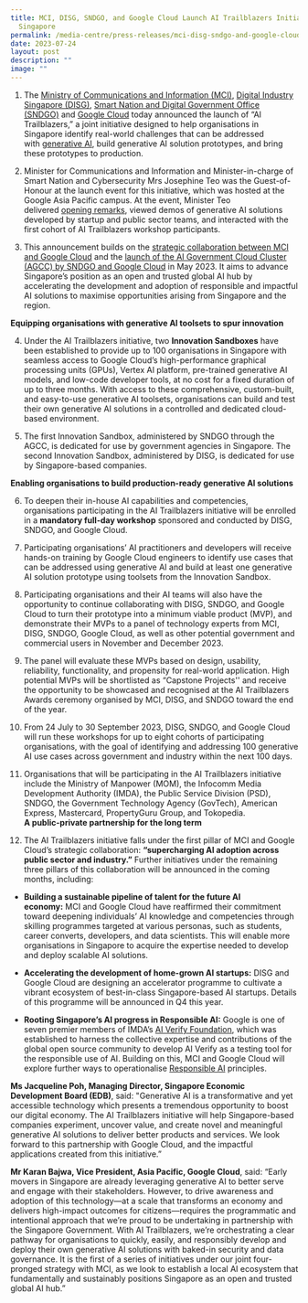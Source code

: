 ```yaml
---
title: MCI, DISG, SNDGO, and Google Cloud Launch AI Trailblazers Initiative in
  Singapore
permalink: /media-centre/press-releases/mci-disg-sndgo-and-google-cloud-launch-ai-trailblazers-initiative/
date: 2023-07-24
layout: post
description: ""
image: ""
---
```

1.    The [Ministry of Communications and Information (MCI)](https://www.mci.gov.sg/), [Digital Industry Singapore (DISG)](https://www.imda.gov.sg/disg), [Smart Nation and Digital Government Office (SNDGO)](https://www.smartnation.gov.sg/about-smart-nation/sndgg/) and [Google Cloud](https://cloud.google.com/) today announced the launch of “AI Trailblazers,” a joint initiative designed to help organisations in Singapore identify real-world challenges that can be addressed with [generative AI](https://cloud.google.com/use-cases/generative-ai), build generative AI solution prototypes, and bring these prototypes to production.

2.    Minister for Communications and Information and Minister-in-charge of Smart Nation and Cybersecurity Mrs Josephine Teo was the Guest-of-Honour at the launch event for this initiative, which was hosted at the Google Asia Pacific campus. At the event, Minister Teo delivered [opening remarks](), viewed demos of generative AI solutions developed by startup and public sector teams, and interacted with the first cohort of AI Trailblazers workshop participants.

3.    This announcement builds on the [strategic collaboration between MCI and Google Cloud](/media-centre/press-releases/developing-singapore-into-an-open-and-trusted-global-ai-hub/) and the [launch of the AI Government Cloud Cluster (AGCC) by SNDGO and Google Cloud](https://www.smartnation.gov.sg/media-hub/press-releases/31052023/) in May 2023. It aims to advance Singapore’s position as an open and trusted global AI hub by accelerating the development and adoption of responsible and impactful AI solutions to maximise opportunities arising from Singapore and the region.  
  
   **Equipping organisations with generative AI toolsets to spur innovation**   
  
4.    Under the AI Trailblazers initiative, two **Innovation Sandboxes** have been established to provide up to 100 organisations in Singapore with seamless access to Google Cloud’s high-performance graphical processing units (GPUs), Vertex AI platform, pre-trained generative AI models, and low-code developer tools, at no cost for a fixed duration of up to three months. With access to these comprehensive, custom-built, and easy-to-use generative AI toolsets, organisations can build and test their own generative AI solutions in a controlled and dedicated cloud-based environment.  
  
5.    The first Innovation Sandbox, administered by SNDGO through the AGCC, is dedicated for use by government agencies in Singapore. The second Innovation Sandbox, administered by DISG, is dedicated for use by Singapore-based companies.  
  
   **Enabling organisations to build production-ready generative AI solutions**  
  
6.    To deepen their in-house AI capabilities and competencies, organisations participating in the AI Trailblazers initiative will be enrolled in a **mandatory full-day workshop** sponsored and conducted by DISG, SNDGO, and Google Cloud.  
  
7.    Participating organisations’ AI practitioners and developers will receive hands-on training by Google Cloud engineers to identify use cases that can be addressed using generative AI and build at least one generative AI solution prototype using toolsets from the Innovation Sandbox.  
  
8.    Participating organisations and their AI teams will also have the opportunity to continue collaborating with DISG, SNDGO, and Google Cloud to turn their prototype into a minimum viable product (MVP), and demonstrate their MVPs to a panel of technology experts from MCI, DISG, SNDGO, Google Cloud, as well as other potential government and commercial users in November and December 2023.  
  
9.    The panel will evaluate these MVPs based on design, usability, reliability, functionality, and propensity for real-world application. High potential MVPs will be shortlisted as “Capstone Projects'' and receive the opportunity to be showcased and recognised at the AI Trailblazers Awards ceremony organised by MCI, DISG, and SNDGO toward the end of the year.  
  
10.    From 24 July to 30 September 2023, DISG, SNDGO, and Google Cloud will run these workshops for up to eight cohorts of participating organisations, with the goal of identifying and addressing 100 generative AI use cases across government and industry within the next 100 days.  
11.    Organisations that will be participating in the AI Trailblazers initiative include the Ministry of Manpower (MOM), the Infocomm Media Development Authority (IMDA), the Public Service Division (PSD), SNDGO, the Government Technology Agency (GovTech), American Express, Mastercard, PropertyGuru Group, and Tokopedia.  
   **A public-private partnership for the long term**  
  
12.    The AI Trailblazers initiative falls under the first pillar of MCI and Google Cloud’s strategic collaboration: **“supercharging AI adoption across public sector and industry.”** Further initiatives under the remaining three pillars of this collaboration will be announced in the coming months, including:  
  
* **Building a sustainable pipeline of talent for the future AI economy:** MCI and Google Cloud have reaffirmed their commitment toward deepening individuals’ AI knowledge and competencies through skilling programmes targeted at various personas, such as students, career converts, developers, and data scientists. This will enable more organisations in Singapore to acquire the expertise needed to develop and deploy scalable AI solutions.  
  
* **Accelerating the development of home-grown AI startups:** DISG and Google Cloud are designing an accelerator programme to cultivate a vibrant ecosystem of best-in-class Singapore-based AI startups. Details of this programme will be announced in Q4 this year.  
  
* **Rooting Singapore’s AI progress in Responsible AI:** Google is one of seven premier members of IMDA’s [AI Verify Foundation](https://www.pdpc.gov.sg/news-and-events/announcements/2023/06/launch-of-ai-verify-foundation-to-shape-the-future-of-ai-standards-through-collaboration), which was established to harness the collective expertise and contributions of the global open source community to develop AI Verify as a testing tool for the responsible use of AI. Building on this, MCI and Google Cloud will explore further ways to operationalise [Responsible AI](https://cloud.google.com/responsible-ai) principles.  
  
**Ms Jacqueline Poh, Managing Director, Singapore Economic Development Board (EDB)**, said: "Generative AI is a transformative and yet accessible technology which presents a tremendous opportunity to boost our digital economy. The AI Trailblazers initiative will help Singapore-based companies experiment, uncover value, and create novel and meaningful generative AI solutions to deliver better products and services. We look forward to this partnership with Google Cloud, and the impactful applications created from this initiative.”  
  
**Mr Karan Bajwa, Vice President, Asia Pacific, Google Cloud**, said: “Early movers in Singapore are already leveraging generative AI to better serve and engage with their stakeholders. However, to drive awareness and adoption of this technology—at a scale that transforms an economy and delivers high-impact outcomes for citizens—requires the programmatic and intentional approach that we’re proud to be undertaking in partnership with the Singapore Government. With AI Trailblazers, we’re orchestrating a clear pathway for organisations to quickly, easily, and responsibly develop and deploy their own generative AI solutions with baked-in security and data governance. It is the first of a series of initiatives under our joint four-pronged strategy with MCI, as we look to establish a local AI ecosystem that fundamentally and sustainably positions Singapore as an open and trusted global AI hub.”